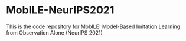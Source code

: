 # MobILE-NeurIPS2021
This is the code repository for MobILE: Model-Based Imitation Learning from Observation Alone (NeurIPS 2021)
